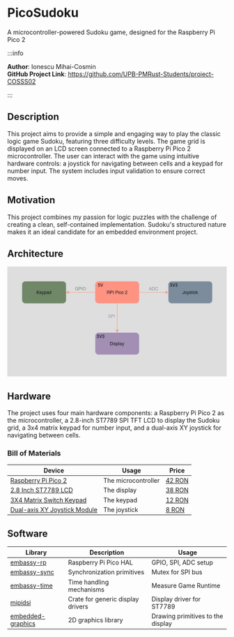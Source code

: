 # PicoSudoku
A microcontroller-powered Sudoku game, designed for the Raspberry Pi Pico 2

:::info

**Author**: Ionescu Mihai-Cosmin \
**GitHub Project Link**: https://github.com/UPB-PMRust-Students/proiect-COSSS02

:::

## Description

This project aims to provide a simple and engaging way to play the classic logic game Sudoku,
featuring three difficulty levels. The game grid is displayed on an LCD screen connected to a
Raspberry Pi Pico 2 microcontroller. The user can interact with the game using intuitive
hardware controls: a joystick for navigating between cells and a keypad for number input.
The system includes input validation to ensure correct moves.

## Motivation

This project combines my passion for logic puzzles with the challenge of creating a clean,
self-contained implementation. Sudoku's structured nature makes it an ideal candidate for
an embedded environment project.

## Architecture

![Diagram](images/Diagram.webp)

<!-- ## Log -->

<!-- write your progress here every week -->

<!-- ### Week 5 - 11 May

### Week 12 - 18 May

### Week 19 - 25 May -->

## Hardware

The project uses four main hardware components: a Raspberry Pi Pico 2 as the microcontroller,
a 2.8-inch ST7789 SPI TFT LCD to display the Sudoku grid, a 3x4 matrix keypad for number input,
and a dual-axis XY joystick for navigating between cells.

<!-- ### Schematics

Place your KiCAD schematics here. -->

### Bill of Materials

<!-- Fill out this table with all the hardware components that you might need.

The format is
```
| [Device](link://to/device) | This is used ... | [price](link://to/store) |

```

-->

| Device | Usage | Price |
|--------|--------|-------|
| [Raspberry Pi Pico 2](https://www.raspberrypi.com/documentation/microcontrollers/pico-series.html) | The microcontroller | [42 RON](https://www.aliexpress.com/item/1005007660023339.html) |
| [2.8 Inch ST7789 LCD](https://www.buydisplay.com/download/ic/ST7789.pdf) | The display | [38 RON](https://www.aliexpress.com/item/1005006175220737.html) |
| [3X4 Matrix Switch Keypad](https://mm.digikey.com/Volume0/opasdata/d220001/medias/docus/794/3845_Web.pdf) | The keypad | [12 RON](https://www.aliexpress.com/item/4000873237364.html) |
| [Dual-axis XY Joystick Module](https://naylampmechatronics.com/img/cms/Datasheets/000036%20-%20datasheet%20KY-023-Joy-IT.pdf) | The joystick | [8 RON](https://www.aliexpress.com/item/1005007403082994.html) |

## Software

| Library | Description | Usage |
|---------|-------------|-------|
| [embassy-rp](https://github.com/embassy-rs/embassy/tree/main/embassy-rp) | Raspberry Pi Pico HAL | GPIO, SPI, ADC setup |
| [embassy-sync](https://github.com/embassy-rs/embassy/tree/main/embassy-sync) | Synchronization primitives | Mutex for SPI bus |
| [embassy-time](https://github.com/embassy-rs/embassy/tree/main/embassy-time) | Time handling mechanisms | Measure Game Runtime |
| [mipidsi](https://github.com/almindor/mipidsi) | Crate for generic display drivers | Display driver for ST7789 |
| [embedded-graphics](https://github.com/embedded-graphics/embedded-graphics) | 2D graphics library | Drawing primitives to the display |

<!-- ## Links -->

<!-- Add a few links that inspired you and that you think you will use for your project -->

<!-- 1. [link](https://example.com)
2. [link](https://example3.com) -->
